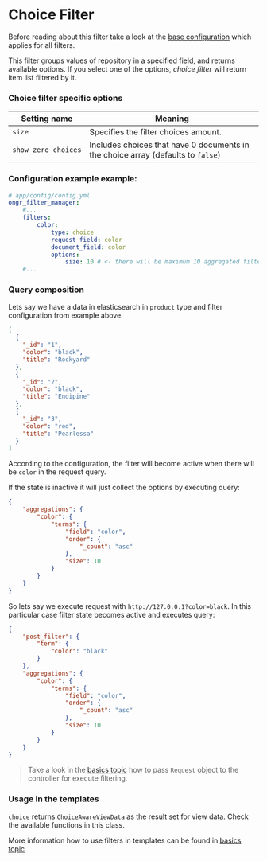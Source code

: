 # Choice Filter

Before reading about this filter take a look at the [base configuration](http://docs.ongr.io/FilterManagerBundle/Basics) which applies for all filters.

This filter groups values of repository in a specified field, and returns available options.
If you select one of the options, *choice filter* will return item list filtered by it.

### Choice filter specific options

| Setting name           | Meaning                                                                                 |
|------------------------|-----------------------------------------------------------------------------------------|
| `size`                 | Specifies the filter choices amount.                       |
| `show_zero_choices`    | Includes choices that have 0 documents in the choice array (defaults to `false`)        |
  
### Configuration example example:

```yaml
# app/config/config.yml
ongr_filter_manager:
    #...
    filters:
        color:
            type: choice
            request_field: color
            document_field: color
            options:
                size: 10 # <- there will be maximum 10 aggregated filter options.
    #...
```

### Query composition

Lets say we have a data in elasticsearch in `product` type and filter configuration from example above.

```json
[
  {
    "_id": "1",
    "color": "black",
    "title": "Rockyard"
  },
  {
    "_id": "2",
    "color": "black",
    "title": "Endipine"
  },
  {
    "_id": "3",
    "color": "red",
    "title": "Pearlessa"
  }
]
```

According to the configuration, the filter will become active when there will be `color` in the request query.

If the state is inactive it will just collect the options by executing query:

```json
{
    "aggregations": {
        "color": {
            "terms": {
                "field": "color",
                "order": {
                    "_count": "asc"
                },
                "size": 10
            }
        }
    }
}
```

So lets say we execute request with `http://127.0.0.1?color=black`. In this particular case filter state becomes active and executes query:

```json
{
    "post_filter": {
        "term": {
            "color": "black"
        }
    },
    "aggregations": {
        "color": {
            "terms": {
                "field": "color",
                "order": {
                    "_count": "asc"
                },
                "size": 10
            }
        }
    }
}
```

> Take a look in the [basics topic](http://docs.ongr.io/FilterManagerBundle/Basics) how to pass `Request` object to the controller for execute filtering. 

### Usage in the templates

`choice` returns `ChoiceAwareViewData` as the result set for view data. Check the available functions in this class.

More information how to use filters in templates can be found in [basics topic](http://docs.ongr.io/FilterManagerBundle/Basics)

